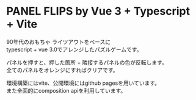 # PANEL FLIPS by Vue 3 + Typescript + Vite

90年代のおもちゃ ライツアウトをベースに  
typescript + vue 3.0でアレンジしたパズルゲームです。  
  
パネルを押すと、押した箇所 + 隣接するパネルの色が反転します。  
全てのパネルをオレンジにすればクリアです。  
  
環境構築にはvite、公開環境にはgithub pagesを用いています。  
また全面的にcomposition apiを利用しています。

